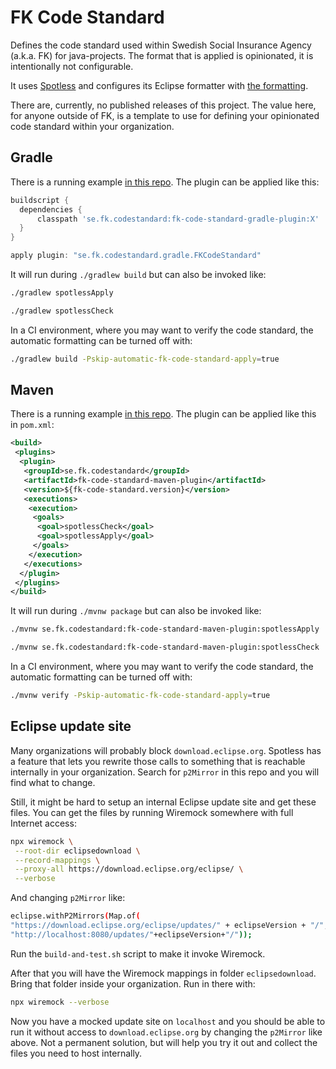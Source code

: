 # FK Code Standard

Defines the code standard used within Swedish Social Insurance Agency (a.k.a. FK) for java-projects. The format that is applied is opinionated, it is intentionally not configurable.

It uses [Spotless](https://github.com/diffplug/spotless) and configures its Eclipse formatter with [the formatting](/code-standard-java-eclipse.xml).

There are, currently, no published releases of this project. The value here, for anyone outside of FK, is a template to use for defining your opinionated code standard within your organization.

## Gradle

There is a running example [in this repo](/fk-code-standard-gradle-plugin-example). The plugin can be applied like this:

```groovy
buildscript {
  dependencies {
      classpath 'se.fk.codestandard:fk-code-standard-gradle-plugin:X'
  }
}

apply plugin: "se.fk.codestandard.gradle.FKCodeStandard"
```

It will run during `./gradlew build` but can also be invoked like:

```sh
./gradlew spotlessApply
```

```sh
./gradlew spotlessCheck
```

In a CI environment, where you may want to verify the code standard, the automatic formatting can be turned off with:

```sh
./gradlew build -Pskip-automatic-fk-code-standard-apply=true
```

## Maven

There is a running example [in this repo](/fk-code-standard-maven-plugin-example). The plugin can be applied like this in `pom.xml`:

```xml
<build>
 <plugins>
  <plugin>
   <groupId>se.fk.codestandard</groupId>
   <artifactId>fk-code-standard-maven-plugin</artifactId>
   <version>${fk-code-standard.version}</version>
   <executions>
    <execution>
     <goals>
      <goal>spotlessCheck</goal>
      <goal>spotlessApply</goal>
     </goals>
    </execution>
   </executions>
  </plugin>
 </plugins>
</build>
```

It will run during `./mvnw package` but can also be invoked like:

```sh
./mvnw se.fk.codestandard:fk-code-standard-maven-plugin:spotlessApply
```

```sh
./mvnw se.fk.codestandard:fk-code-standard-maven-plugin:spotlessCheck
```

In a CI environment, where you may want to verify the code standard, the automatic formatting can be turned off with:

```sh
./mvnw verify -Pskip-automatic-fk-code-standard-apply=true
```

## Eclipse update site

Many organizations will probably block `download.eclipse.org`. Spotless has a feature that lets you rewrite those calls to something that is reachable internally in your organization. Search for `p2Mirror` in this repo and you will find what to change.

Still, it might be hard to setup an internal Eclipse update site and get these files. You can get the files by running Wiremock somewhere with full Internet access:

```sh
npx wiremock \
 --root-dir eclipsedownload \
 --record-mappings \
 --proxy-all https://download.eclipse.org/eclipse/ \
 --verbose
```

And changing `p2Mirror` like:

```sh
eclipse.withP2Mirrors(Map.of(
"https://download.eclipse.org/eclipse/updates/" + eclipseVersion + "/",
"http://localhost:8080/updates/"+eclipseVersion+"/"));
```

Run the `build-and-test.sh` script to make it invoke Wiremock.

After that you will have the Wiremock mappings in folder `eclipsedownload`. Bring that folder inside your organization. Run in there with:

```sh
npx wiremock --verbose
```

Now you have a mocked update site on `localhost` and you should be able to run it without access to `download.eclipse.org` by changing the `p2Mirror` like above. Not a permanent solution, but will help you try it out and collect the files you need to host internally.
